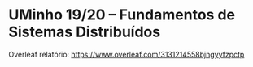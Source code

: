 <!-- ----------------------------------------------------------------------- -->

# UMinho 19/20 – Fundamentos de Sistemas Distribuídos

Overleaf relatório: https://www.overleaf.com/3131214558bjngyyfzpctp

<!-- ----------------------------------------------------------------------- -->
